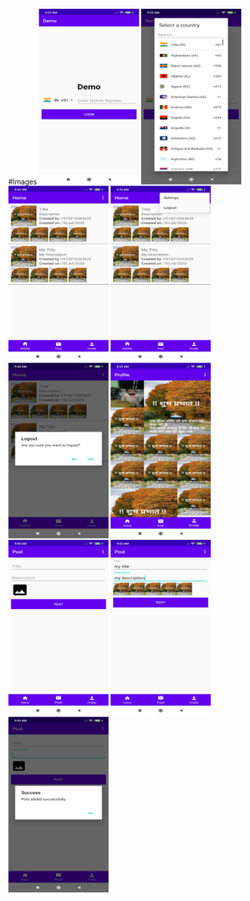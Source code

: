 #Images
<img src="https://github.com/AnandKumarJha/Demo/blob/master/device-2020-07-10-092234.png" width="200" height="350">
<img src="https://github.com/AnandKumarJha/Demo/blob/master/device-2020-07-10-092248.png" width="200" height="350">
<img src="https://github.com/AnandKumarJha/Demo/blob/master/device-2020-07-10-093303.png" width="200" height="350">
<img src="https://github.com/AnandKumarJha/Demo/blob/master/device-2020-07-10-093327.png" width="200" height="350">
<img src="https://github.com/AnandKumarJha/Demo/blob/master/device-2020-07-10-093406.png" width="200" height="350">
<img src="https://github.com/AnandKumarJha/Demo/blob/master/device-2020-07-10-090016.png" width="200" height="350">
<img src="https://github.com/AnandKumarJha/Demo/blob/master/device-2020-07-10-090104.png" width="200" height="350">
<img src="https://github.com/AnandKumarJha/Demo/blob/master/device-2020-07-10-090234.png" width="200" height="350">
<img src="https://github.com/AnandKumarJha/Demo/blob/master/device-2020-07-10-090307.png" width="200" height="350">
